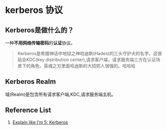 # kerberos 协议

## Kerberos是做什么的？

一种**不用网络传输密码**的**认证**协议。

> Kerberos是希腊神话中地狱之神哈迪斯(Hades)的三头守护犬的名字。这很贴合KDC(key distribution center),请求客户端，请求服务端三方在认证场景下的角色。英魂之刃里面哈迪斯的大招抓人很强的。哈哈哈


## Kerberos Realm

域(Realm)是包含所有请求客户端,KDC,请求服务端主机。






## Reference List

1. [Explain like I’m 5: Kerberos](https://www.roguelynn.com/words/explain-like-im-5-kerberos/)